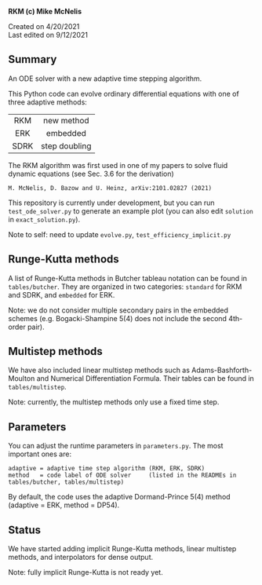 **RKM (c) Mike McNelis**

Created on 4/20/2021\
Last edited on 9/12/2021

## Summary
An ODE solver with a new adaptive time stepping algorithm.

This Python code can evolve ordinary differential equations with one of three adaptive methods:

|      |               |
|:----:|:-------------:|
| RKM  | new method    |
| ERK  | embedded      |
| SDRK | step doubling |

The RKM algorithm was first used in one of my papers to solve fluid dynamic equations (see Sec. 3.6 for the derivation)

    M. McNelis, D. Bazow and U. Heinz, arXiv:2101.02827 (2021)

This repository is currently under development, but you can run `test_ode_solver.py` to generate an example plot (you can also edit `solution` in `exact_solution.py`).

Note to self: need to update `evolve.py`, `test_efficiency_implicit.py`

## Runge-Kutta methods

A list of Runge-Kutta methods in Butcher tableau notation can be found in `tables/butcher`. They are organized in two categories: `standard` for RKM and SDRK, and `embedded` for ERK.

Note: we do not consider multiple secondary pairs in the embedded schemes (e.g. Bogacki-Shampine 5(4) does not include the second 4th-order pair).

## Multistep methods

We have also included linear multistep methods such as Adams-Bashforth-Moulton and Numerical Differentiation Formula. Their tables can be found in `tables/multistep`.

Note: currently, the multistep methods only use a fixed time step.

## Parameters

You can adjust the runtime parameters in `parameters.py`. The most important ones are:
    
    adaptive = adaptive time step algorithm (RKM, ERK, SDRK)
    method   = code label of ODE solver     (listed in the READMEs in tables/butcher, tables/multistep)
    
By default, the code uses the adaptive Dormand-Prince 5(4) method (adaptive = ERK, method = DP54). 

## Status

We have started adding implicit Runge-Kutta methods, linear multistep methods, and interpolators for dense output. 

Note: fully implicit Runge-Kutta is not ready yet.



